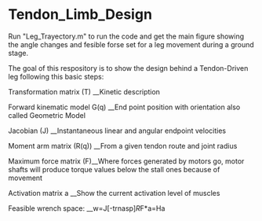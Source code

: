 # Tendon_Limb_Design

Run "Leg_Trayectory.m" to run the code and get the main figure showing the angle changes and fesible forse set  for a leg movement during a ground stage.

The goal of this respository is to show the design behind a Tendon-Driven leg following this basic steps: 

Transformation matrix (T) __Kinetic description

Forward kinematic model G(q) __End point position with orientation also called Geometric  Model

Jacobian (J) __Instantaneous linear and angular endpoint velocities

Moment arm matrix (R(q)) __From a given tendon route and joint radius

Maximum force matrix (F)__Where forces generated by motors go, motor shafts will produce torque values below the stall ones because of movement

Activation matrix a __Show the current activation level of muscles

Feasible wrench space: __w=J[-trnasp]*R*F*a=Ha





